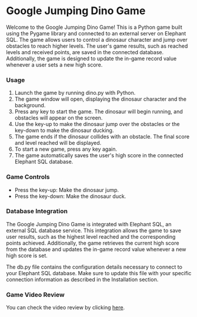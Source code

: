 # Google Jumping Dino Game
Welcome to the Google Jumping Dino Game! This is a Python game built using the Pygame library and connected to an external server on Elephant SQL. The game allows users to control a dinosaur character and jump over obstacles to reach higher levels. The user's game results, such as reached levels and received points, are saved in the connected database. Additionally, the game is designed to update the in-game record value whenever a user sets a new high score.

### Usage
1. Launch the game by running dino.py with Python.
2. The game window will open, displaying the dinosaur character and the background.
3. Press any key to start the game. The dinosaur will begin running, and obstacles will appear on the screen.
4. Use the key-up to make the dinosaur jump over the obstacles or the key-down to make the dinosaur ducking.
5. The game ends if the dinosaur collides with an obstacle. The final score and level reached will be displayed.
6. To start a new game, press any key again.
7. The game automatically saves the user's high score in the connected Elephant SQL database.


### Game Controls
* Press the key-up: Make the dinosaur jump.
* Press the key-down: Make the dinosaur duck.

### Database Integration
The Google Jumping Dino Game is integrated with Elephant SQL, an external SQL database service. This integration allows the game to save user results, such as the highest level reached and the corresponding points achieved. Additionally, the game retrieves the current high score from the database and updates the in-game record value whenever a new high score is set.

The db.py file contains the configuration details necessary to connect to your Elephant SQL database. Make sure to update this file with your specific connection information as described in the Installation section.

### Game Video Review 
You can check the video review by clicking [here](https://www.loom.com/share/939bc94445ac4d62971678685c22f8e7?sid=f17b1e71-64ba-4ca5-986b-414034ae6654).